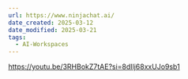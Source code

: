 ```yaml
---
url: https://www.ninjachat.ai/
date_created: 2025-03-12
date_modified: 2025-03-21
tags:
  - AI-Workspaces
---
```



https://youtu.be/3RHBokZ7tAE?si=8dIlj68xxUJo9sb1